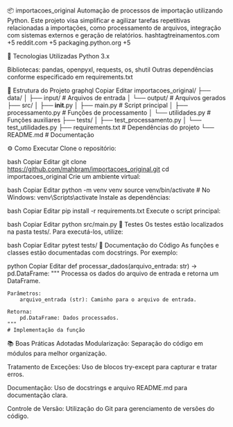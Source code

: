 📦 importacoes_original
Automação de processos de importação utilizando Python. Este projeto visa simplificar e agilizar tarefas repetitivas relacionadas a importações, como processamento de arquivos, integração com sistemas externos e geração de relatórios.
hashtagtreinamentos.com
+5
reddit.com
+5
packaging.python.org
+5

🚀 Tecnologias Utilizadas
Python 3.x

Bibliotecas: pandas, openpyxl, requests, os, shutil
Outras dependências conforme especificado em requirements.txt

📁 Estrutura do Projeto
graphql
Copiar
Editar
importacoes_original/
├── data/
│   ├── input/           # Arquivos de entrada
│   └── output/          # Arquivos gerados
├── src/
│   ├── __init__.py
│   ├── main.py          # Script principal
│   ├── processamento.py # Funções de processamento
│   └── utilidades.py    # Funções auxiliares
├── tests/
│   ├── test_processamento.py
│   └── test_utilidades.py
├── requirements.txt     # Dependências do projeto
└── README.md            # Documentação


⚙️ Como Executar
Clone o repositório:

bash
Copiar
Editar
git clone https://github.com/mahbram/importacoes_original.git
cd importacoes_original
Crie um ambiente virtual:

bash
Copiar
Editar
python -m venv venv
source venv/bin/activate  # No Windows: venv\Scripts\activate
Instale as dependências:

bash
Copiar
Editar
pip install -r requirements.txt
Execute o script principal:

bash
Copiar
Editar
python src/main.py
🧪 Testes
Os testes estão localizados na pasta tests/. Para executá-los, utilize:

bash
Copiar
Editar
pytest tests/
📄 Documentação do Código
As funções e classes estão documentadas com docstrings. Por exemplo:

python
Copiar
Editar
def processar_dados(arquivo_entrada: str) -> pd.DataFrame:
    """
    Processa os dados do arquivo de entrada e retorna um DataFrame.

    Parâmetros:
        arquivo_entrada (str): Caminho para o arquivo de entrada.

    Retorna:
        pd.DataFrame: Dados processados.
    """
    # Implementação da função
📚 Boas Práticas Adotadas
Modularização: Separação do código em módulos para melhor organização.

Tratamento de Exceções: Uso de blocos try-except para capturar e tratar erros.

Documentação: Uso de docstrings e arquivo README.md para documentação clara.

Controle de Versão: Utilização do Git para gerenciamento de versões do código.
